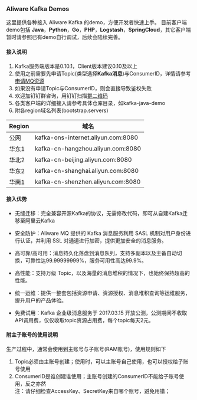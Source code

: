 ### Aliware Kafka Demos
这里提供各种接入 Aliware Kafka 的demo，方便开发者快速上手。
目前客户端demo包括 **Java**，**Python**，**Go**，**PHP**，**Logstash**，**SpringCloud**，其它客户端暂时请参照已有demo自行调试，后续会陆续完善。
#### 接入说明
1. Kafka服务端版本是0.10.1，Client版本建议0.10及以上
2. 使用之前需要先申请Topic(类型选择**Kafka消息**)与ConsumerID，详情请参考[申请MQ资源](https://help.aliyun.com/document_detail/29536.html)
3. 如果没有申请Topic与ConsumerID，则会直接导致鉴权失败
4. 欢迎加钉钉群咨询，用钉钉扫描[群二维码](http://img3.tbcdn.cn/5476e8b07b923/TB1HEQgQpXXXXbdXVXXXXXXXXXX)
5. 各类客户端的详细接入请参考具体仓库目录，如kafka-java-demo
6. 附各region域名列表(bootstrap.servers)


| Region | 域名 |
| --- | --- |
| 公网 | kafka-ons-internet.aliyun.com:8080 |
| 华东1 | kafka-cn-hangzhou.aliyun.com:8080 |
| 华北2 | kafka-cn-beijing.aliyun.com:8080  |
| 华东2 | kafka-cn-shanghai.aliyun.com:8080 |
| 华南1 | kafka-cn-shenzhen.aliyun.com:8080 |


#### 接入优势
* 无缝迁移：完全兼容开源Kafka的协议，无需修改代码，即可从自建Kafka迁移至阿里云Kafka

* 安全防护：Aliware MQ 提供的 Kafka 消息服务利用 SASL 机制对用户身份进行认证，并利用 SSL 对通道进行加密，提供更加安全的消息服务。

* 高可靠/高可用：消息持久化落盘到消息队列，支持多副本以及主备自动切换，可靠性达99.99999999%，服务可用性高达99.9%。

* 高性能：支持万级 Topic，以及海量的消息堆积的情况下，也始终保持超高的性能。

* 统一运维：提供一整套包括资源申请、资源授权、消息堆积查询等运维服务，提升用户的产品体验。

* 免费试用：Kafka 企业级消息服务于 2017.03.15 开放公测，公测期间不收取API调用费，仅仅收取topic资源占用费，每个topic每天2元。

#### 附主子账号的使用说明
生产过程中，通常会使用到主账号与子账号(RAM账号)，使用规则如下
1. Topic必须由主账号创建；使用时，可以主账号自己使用，也可以授权给子账号使用
2. ConsumerID是谁创建谁使用；主账号创建的ConsumerID不能给子账号使用，反之亦然  
注：请仔细检查AccessKey、SecretKey来自哪个账号，避免用错；

	


